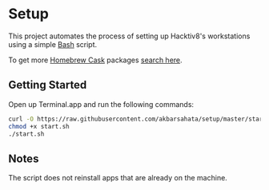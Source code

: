# Setup

This project automates the process of setting up Hacktiv8's workstations using a simple [Bash](https://www.gnu.org/software/bash/) script.

To get more [Homebrew Cask](https://caskroom.github.io/) packages [search here](https://caskroom.github.io/search).

## Getting Started

Open up Terminal.app and run the following commands:

```sh
curl -O https://raw.githubusercontent.com/akbarsahata/setup/master/start.sh
chmod +x start.sh
./start.sh
```

## Notes

The script does not reinstall apps that are already on the machine.
